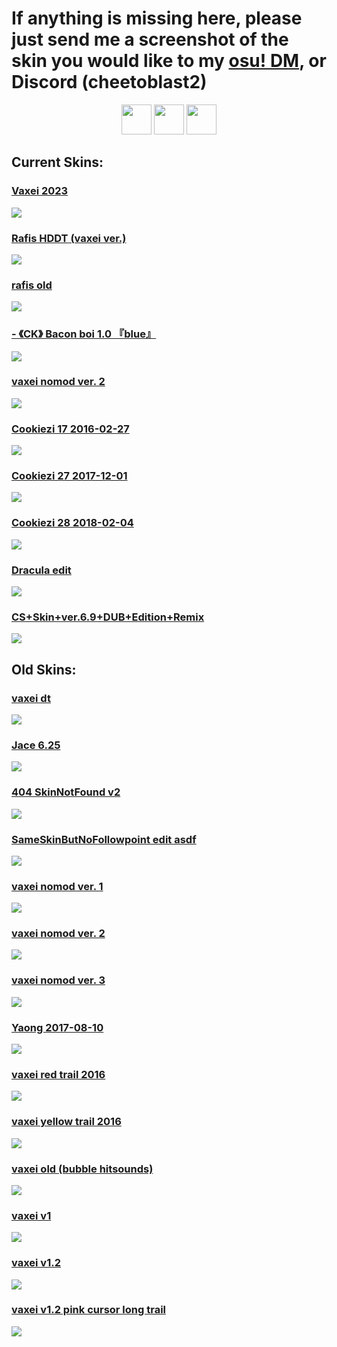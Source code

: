 # If anything is missing here, please just send me a screenshot of the skin you would like to my [osu! DM](https://osu.ppy.sh/home/messages/users/13586618), or Discord (cheetoblast2)

<p align="center">
<a href="https://osu.ppy.sh/users/4787150"><img src="https://upload.wikimedia.org/wikipedia/commons/thumb/1/1e/Osu%21_Logo_2016.svg/1024px-Osu%21_Logo_2016.svg.png" width="48"></a>
<a href="https://www.youtube.com/channel/UCJN31d6e12GMV_Lp_z20ngg"><img src="https://upload.wikimedia.org/wikipedia/commons/thumb/d/d1/Youtube-variation.png/640px-Youtube-variation.png" width="48"></a>
<a href="https://www.twitch.tv/vaxei_osu"><img src="https://www.freepnglogos.com/uploads/purple-twitch-logo-png-18.png" width="48"></a>
</p>

## Current Skins:
### [Vaxei 2023](https://taro.s-ul.eu/SmXrag6c)
[![](https://osu.ppy.sh/ss/18578171/29d3)](https://taro.s-ul.eu/SmXrag6c)

### [Rafis HDDT (vaxei ver.)](https://taro.s-ul.eu/IVAHRnUN)
[![](https://osu.ppy.sh/ss/18578200/3983)](https://taro.s-ul.eu/IVAHRnUN)

### [rafis old](https://taro.s-ul.eu/wU4xeu9T)
[![](https://osu.ppy.sh/ss/18578199/020e)](https://taro.s-ul.eu/wU4xeu9T)

### [- 《CK》 Bacon boi 1.0 『blue』](https://taro.s-ul.eu/eJghpLp4)
[![](https://osu.ppy.sh/ss/18578196/f963)](https://taro.s-ul.eu/eJghpLp4)

### [vaxei nomod ver. 2](https://taro.s-ul.eu/hW59HDXI)
[![](https://i.imgur.com/ujU0zH3.png)](https://taro.s-ul.eu/hW59HDXI)

### [Cookiezi 17 2016-02-27](https://taro.s-ul.eu/u3m3iPH0)
[![](https://camo.githubusercontent.com/afb1672674a20b338f8e57021e7f29b58b6db7c8eb579edbedd519b002c9b16d/68747470733a2f2f7368696765736b696e73732e732d756c2e65752f7a6a576f325a4735)](https://taro.s-ul.eu/u3m3iPH0)

### [Cookiezi 27 2017-12-01](https://taro.s-ul.eu/BfARUw3F)
[![](https://camo.githubusercontent.com/bafb89dbefa06a027cf0b3337e8db1bdafa776ce91bd3473965425aeeedb9038/68747470733a2f2f7368696765736b696e73732e732d756c2e65752f66627a4878504e6b)](https://taro.s-ul.eu/BfARUw3F)

### [Cookiezi 28 2018-02-04](https://taro.s-ul.eu/HYL3aIz0)
[![](https://camo.githubusercontent.com/56b37ce4b756883bd7c6e0577b2f7fc9c623d7f34b062cf79b59b759c6ca5257/68747470733a2f2f7368696765736b696e73732e732d756c2e65752f76335a4551743673)](https://taro.s-ul.eu/HYL3aIz0)

### [Dracula edit](https://taro.s-ul.eu/ViSMjNqX)
[![](https://osu.ppy.sh/ss/18578187/451e)](https://taro.s-ul.eu/ViSMjNqX)

### [CS+Skin+ver.6.9+DUB+Edition+Remix](https://puu.sh/uPbqF/49c0f73b26.osk)
[![](https://i.imgur.com/NANQoUd.png)](https://puu.sh/uPbqF/49c0f73b26.osk)

## Old Skins:

### [vaxei dt](https://joofixd.s-ul.eu/ouJZqGd1)
[![](https://osu.ppy.sh/ss/13421907/707a)](https://joofixd.s-ul.eu/ouJZqGd1)

### [Jace 6.25](https://joofixd.s-ul.eu/z3fROJ0t)
[![](https://osu.ppy.sh/ss/13484104/3041)](https://joofixd.s-ul.eu/z3fROJ0t)

### [404 SkinNotFound v2](https://joofixd.s-ul.eu/Ia93XGt5)
[![](https://osu.ppy.sh/ss/13488989/a76a)](https://joofixd.s-ul.eu/Ia93XGt5)

### [SameSkinButNoFollowpoint edit asdf](https://joofixd.s-ul.eu/VAvLbpPX)
[![](https://osu.ppy.sh/ss/15572018/843d)](https://joofixd.s-ul.eu/VAvLbpPX)

### [vaxei nomod ver. 1](https://joofixd.s-ul.eu/zStMTKdG)
[![](https://osu.ppy.sh/ss/13422009/065e)](https://joofixd.s-ul.eu/zStMTKdG)

### [vaxei nomod ver. 2](https://taro.s-ul.eu/hW59HDXI)
[![](https://i.imgur.com/ujU0zH3.png)](https://taro.s-ul.eu/hW59HDXI)

### [vaxei nomod ver. 3](https://joofixd.s-ul.eu/RNHPWP03)
[![](https://osu.ppy.sh/ss/14123538/e38b)](https://joofixd.s-ul.eu/RNHPWP03)

### [Yaong 2017-08-10](https://joofixd.s-ul.eu/iMv0VXSg)
[![](https://osu.ppy.sh/ss/13590362/df76)](https://joofixd.s-ul.eu/iMv0VXSg)

### [vaxei red trail 2016](https://joofixd.s-ul.eu/Pz2jg9xT)
[![](https://osu.ppy.sh/ss/15119609/2f89)](https://joofixd.s-ul.eu/Pz2jg9xT)

### [vaxei yellow trail 2016](https://joofixd.s-ul.eu/h66g9NH3)
[![](https://osu.ppy.sh/ss/15119591/a4f4)](https://joofixd.s-ul.eu/h66g9NH3)

### [vaxei old (bubble hitsounds)](https://joofixd.s-ul.eu/7M49QPFo)
[![](https://osu.ppy.sh/ss/15040973/cfd0)](https://joofixd.s-ul.eu/7M49QPFo)

### [vaxei v1](https://joofixd.s-ul.eu/oDntR2QB)
[![](https://osu.ppy.sh/ss/13421876/d524)](https://joofixd.s-ul.eu/oDntR2QB)

### [vaxei v1.2](https://joofixd.s-ul.eu/Gq2lH4N4)
[![](https://osu.ppy.sh/ss/13421895/4170)](https://joofixd.s-ul.eu/Gq2lH4N4)

### [vaxei v1.2 pink cursor long trail](https://joofixd.s-ul.eu/2HKVzjTo)
[![](https://osu.ppy.sh/ss/15626919/a389)](https://joofixd.s-ul.eu/2HKVzjTo)
